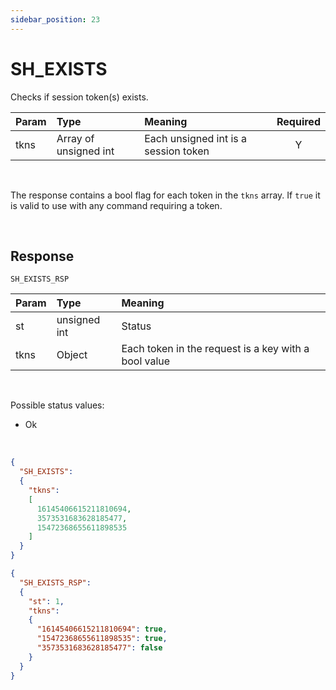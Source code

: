 ```yaml
---
sidebar_position: 23
---
```


# SH_EXISTS
Checks if session token(s) exists.


|Param|Type|Meaning|Required|
|:---|:---|:---|:---:|
|tkns|Array of unsigned int|Each unsigned int is a session token|Y|

<br/>

The response contains a bool flag for each token in the `tkns` array. If `true` it is valid to use with any command requiring a token.

<br/>


## Response

`SH_EXISTS_RSP`


|Param|Type|Meaning|
|:---|:---|:---|
|st|unsigned int|Status|
|tkns|Object|Each token in the request is a key with a bool value|

<br/>

Possible status values:

- Ok

<br/>

```json title="Request: check if three sessions exist"
{
  "SH_EXISTS":
  {
    "tkns":
    [
      16145406615211810694,
      3573531683628185477,
      15472368655611898535
    ]
  }
}
```


```json title="Response: all but one exist"
{
  "SH_EXISTS_RSP":
  {
    "st": 1,
    "tkns":
    {
      "16145406615211810694": true,
      "15472368655611898535": true,
      "3573531683628185477": false
    }
  }
}
```